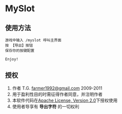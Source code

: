 MySlot
======

使用方法
--------

    游戏中输入 /myslot 呼叫主界面
    按 【导出】按钮
    保存你的按键配置

    Enjoy!


授权
----
1. 作者 T.G. <farmer1992@gmail.com> 2009-2011
1. 用于盈利性目的时需征得作者同意，并注明作者
1. 本软件代码在[Apache License, Version 2.0](http://www.apache.org/licenses/LICENSE-2.0.html)下授权使用
1. 使用者导享有 **导出字符** 的一切权利

